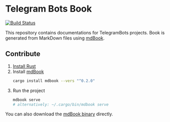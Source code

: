 # Telegram Bots Book

[![Build Status](https://travis-ci.org/TelegramBots/book.svg?branch=master)](https://travis-ci.org/TelegramBots/book)

This repository contains documentations for TelegramBots projects. Book is generated from MarkDown files using [mdBook].

## Contribute

1. [Install Rust](https://www.rust-lang.org/en-US/install.html)
2. Install [mdBook]
    ```bash
    cargo install mdbook --vers "^0.2.0"
    ```
3. Run the project
    ```bash
    mdbook serve
    # alternatively: ~/.cargo/bin/mdbook serve
    ```

You can also download the [mdBook binary] directly.

[mdBook]: https://github.com/rust-lang-nursery/mdBook
[mdBook binary]: https://github.com/rust-lang-nursery/mdBook/releases